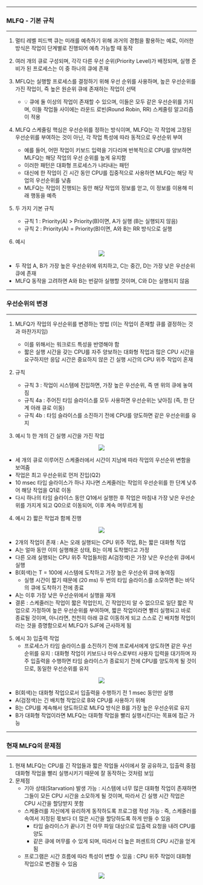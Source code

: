 -----
### MLFQ - 기본 규칙
-----
1. 멀티 레벨 피드백 큐는 미래를 예측하기 위해 과거의 경험을 활용하는 예로, 이러한 방식은 작업이 단계별로 진행되어 예측 가능할 때 동작
2. 여러 개의 큐로 구성되며, 각각 다른 우선 순위(Priority Level)가 배정되며, 실행 준비가 된 프로세스는 이 중 하나의 큐에 존재
3. MFLQ는 실행할 프로세스를 결정하기 위해 우선 순위를 사용하며, 높은 우선순위를 가진 작업이, 즉 높은 원순위 큐에 존재하는 작업이 선택
   - 💡 큐에 둘 이상의 작업이 존재할 수 있으며, 이들은 모두 같은 우선순위를 가지며, 이들 작업들 사이에는 라운드 로빈(Round Robin, RR) 스케줄링 알고리즘이 적용
4. MLFQ 스케줄링 핵심은 우선순위를 정하는 방식이며, MLFQ는 각 작업에 고정된 우선순위를 부여하는 것이 아닌, 각 작업 특성에 따라 동적으로 우선순위 부여
   - 예를 들어, 어떤 작업이 키보드 입력을 기다리며 반복적으로 CPU를 양보하면 MLFQ는 해당 작업의 우선 순위를 높게 유지함
   - 이러한 패턴은 대화형 프로세스가 나타내는 패턴
   - 대신에 한 작업이 긴 시간 동안 CPU를 집중적으로 사용하면 MLFQ는 해당 작업의 우선순위를 낮춤
   - MLFQ는 작업이 진행되는 동안 해당 작업의 정보를 얻고, 이 정보를 이용해 미래 행동을 예측

5. 두 가지 기본 규칙
   - 규칙 1 : Priority(A) > Priority(B)이면, A가 실행 (B는 실행되지 않음)
   - 규칙 2 : Priority(A) = Priority(B)이면, A와 B는 RR 방식으로 실행

6. 예시
<div align="center">
<img src="https://github.com/user-attachments/assets/ccda3790-d675-487e-9a16-d3c86da111d9">
</div>

   - 두 작업 A, B가 가장 높은 우선순위에 위치하고, C는 중간, D는 가장 낮은 우선순위 큐에 존재
   - MLFQ 동작을 고려하면 A와 B는 번갈아 실행할 것이며, C와 D는 실행되지 않음

-----
### 우선순위의 변경
-----
1. MLFQ가 작업의 우선순위를 변경하는 방법 (이는 작업이 존재할 큐를 결정하는 것과 마찬가지임)
   - 이를 위해서는 워크로드 특성을 반영해야 함
   - 짧은 실행 시간을 갖는 CPU를 자주 양보하는 대화형 작업과 많은 CPU 시간을 요구하지만 응답 시간은 중요하지 않은 긴 실행 시간의 CPU 위주 작업이 혼재
  
2. 규칙
   - 규칙 3 : 작업이 시스템에 진입하면, 가장 높은 우선순위, 즉 맨 위의 큐에 놓여짐
   - 규칙 4a : 주어진 타임 슬라이스를 모두 사용하면 우선순위는 낮아짐 (즉, 한 단계 아래 큐로 이동)
   - 규칙 4b : 타임 슬라이스를 소진하기 전에 CPU를 양도하면 같은 우선순위를 유지

3. 예시 1) 한 개의 긴 실행 시간을 가진 작업
<div align="center">
<img src="https://github.com/user-attachments/assets/9b7c4770-a416-4d1e-bf2a-26b396809f52">
</div>

   - 세 개의 큐로 이루어진 스케줄러에서 시간이 지남에 따라 작업의 우선순위 변함을 보여줌
   - 작업은 최고 우선순위로 먼저 진입(Q2)
   - 10 msec 타입 슬라이스가 하나 지나면 스케줄러는 작업의 우선순위를 한 단계 낮추어 해당 작업을 Q1로 이동
   - 다시 하나의 타임 슬라이스 동안 Q1에서 실행한 후 작업은 마침내 가장 낮은 우선순위를 가지게 되고 Q0으로 이동되어, 이후 계속 머무르게 됨

4. 예시 2) 짧은 작업과 함께 진행
<div align="center">
<img src="https://github.com/user-attachments/assets/c206ee8a-0916-4647-970b-3c231e9602f1">
</div>

   - 2개의 작업이 존재 : A는 오래 실행되는 CPU 위주 작업, B는 짧은 대화형 직업
   - A는 얼마 동안 이미 실행해온 상태, B는 이제 도착했다고 가정
   - 다른 오래 실행되는 CPU 위주 작업들처럼 A(검정색)은 가장 낮은 우선순위 큐에서 실행
   - B(회색)는 T = 100에 시스템에 도착하고 가장 높은 우선순위 큐에 놓여짐
     + 실행 시간이 짧기 때문에 (20 ms) 두 번의 타임 슬라이스를 소모하면 B는 바닥의 큐에 도착하기 전에 종료
   - A는 이후 가장 낮은 우선순위에서 실행을 재개
   - 결론 : 스케줄러는 작업이 짧은 작업인지, 긴 작업인지 알 수 없으므로 일단 짧은 작업으로 가정하여 높은 우선순위를 부여하며, 짧은 작업이라면 빨리 실행되고 바로 종료될 것이며, 아니라면, 천천히 아래 큐로 이동하게 되고 스스로 긴 배치형 작업이라는 것을 증명함으로서 MLFQ가 SJF에 근사하게 됨

5. 예시 3) 입출력 작업
   - 프로세스가 타임 슬라이스를 소진하기 전에 프로세서에게 양도하면 같은 우선순위를 유지 : 대화형 작업이 키보드나 마우스로부터 사용자 입력을 대기하며 자주 입출력을 수행하면 타임 슬라이스가 종료되기 전에 CPU를 양도하게 될 것이므로, 동일한 우선순위를 유지
<div align="center">
<img src="https://github.com/user-attachments/assets/0b134243-7f73-4bdd-a458-09a1e4b2a344">
</div>

   - B(회색)는 대화형 작업으로서 입출력을 수행하기 전 1 msec 동안만 실행
   - A(검정색)는 긴 배치형 작업으로 B와 CPU를 사용하기 위해
   - B는 CPU를 계속해서 양도하므로 MLFQ 방식은 B를 가장 높은 우선순위로 유지
   - B가 대화형 작업이라면 MLFQ는 대화형 작업을 빨리 실행시킨다는 목표에 접근 가능

-----
### 현재 MLFQ의 문제점
-----
1. 현재 MLFQ는 CPU를 긴 작업들과 짧은 작업들 사이에서 잘 공유하고, 입출력 중점 대화형 작업을 빨리 실행시키기 때문에 잘 동작하는 것처럼 보임
2. 문제점
   - 기아 상태(Starvation) 발생 가능 : 시스템에 너무 많은 대화형 작업이 존재하면 그들이 모든 CPU 시간을 소모하게 될 것이며, 따라서 긴 실행 시간 작업은 CPU 시간을 할당받지 못함
   - 스케줄러를 자신에게 유리하게 동작하도록 프로그램 작성 가능 : 즉, 스케줄러를 속여서 지정된 몫보다 더 많은 시간을 할당하도록 하게 만들 수 있음
     + 타임 슬라이스가 끝나기 전 아무 파일 대상으로 입출력 요청을 내려 CPU를 양도
     + 같은 큐에 머무를 수 있게 되며, 따라서 더 높은 퍼센트의 CPU 시간을 얻게 됨
   - 프로그램은 시간 흐름에 따라 특성이 변할 수 있음 : CPU 위주 작업이 대화형 작업으로 변경될 수 있음
<div align="center">
<img src="https://github.com/user-attachments/assets/1be9f100-eb25-4093-b8d1-858c9a82f260">
</div>
